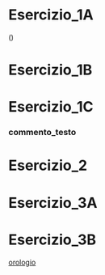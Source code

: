 # Esercizio_1A
()

# Esercizio_1B


# Esercizio_1C

### commento_testo

# Esercizio_2


# Esercizio_3A


# Esercizio_3B
[orologio](https://simonemaghetti.github.io/GIM/Esercizio_3B/index.html)

